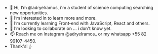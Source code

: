 - 👋 Hi, I’m @adryelramos, i'm a student of science computing searching new opportunities.
- 👀 I’m interested in to learn more and more.
- 🌱 I’m currently learning Front-end with JavaScript, React and others.
- 💞️ I’m looking to collaborate on ... i don't know yet.
- 📫 Reach me on Instagram @adryelramos_ or my whatsapp +55 82 99107-4450.
- Thank's! ;)

